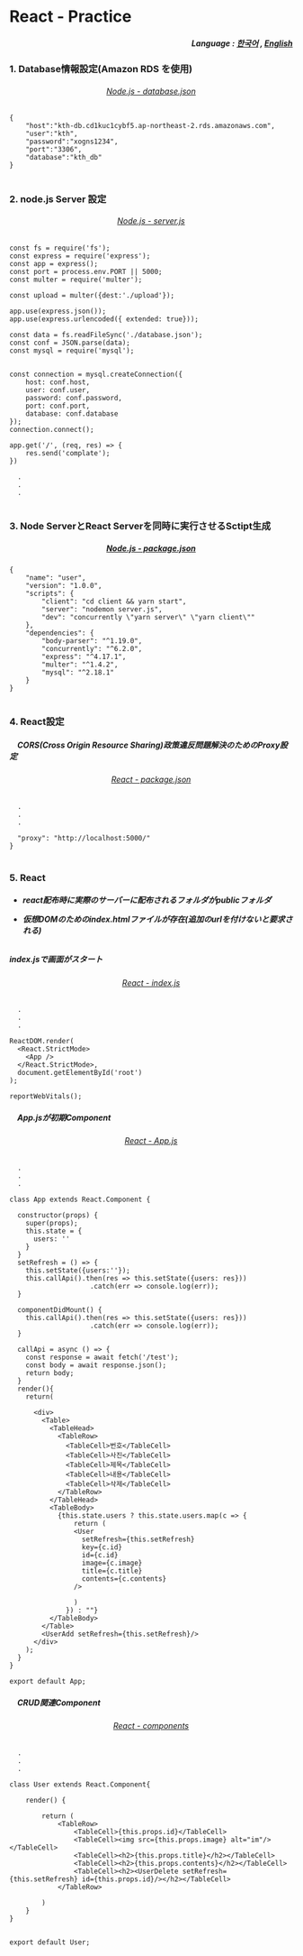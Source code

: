 # React - Practice
 
<div align="right">
  <h5>
    Language : 
    <a href="README.md">한국어</a> 
      ,
    <a href="US.md">English</a> 
  </h5>
</div>
 
<h3>1. Database情報設定(Amazon RDS を使用)</h3>
<div align="center">
    <h6>
        <a href="retest/database.json">
            Node.js - database.json
        </a>
    </h6>
</div>

```
{
    "host":"kth-db.cd1kuc1cybf5.ap-northeast-2.rds.amazonaws.com",
    "user":"kth",
    "password":"xogns1234",
    "port":"3306",
    "database":"kth_db"
}
```

#

<h3>2. node.js Server 設定</h3>
<div align="center">
    <h6>
        <a href="retest/server.js">
           Node.js - server.js
        </a>
    </h6>
</div>

```
const fs = require('fs');
const express = require('express');
const app = express();
const port = process.env.PORT || 5000;
const multer = require('multer');

const upload = multer({dest:'./upload'});

app.use(express.json());
app.use(express.urlencoded({ extended: true}));

const data = fs.readFileSync('./database.json');
const conf = JSON.parse(data);
const mysql = require('mysql');


const connection = mysql.createConnection({
    host: conf.host,
    user: conf.user,
    password: conf.password,
    port: conf.port,
    database: conf.database
});
connection.connect();

app.get('/', (req, res) => {
    res.send('complate');
})

  .
  .
  .

```

#

<h3>3. Node ServerとReact Serverを同時に実行させるSctipt生成</h3>
<div align="center">
    <h5>
        <a href="retest/package.json">
           Node.js - package.json
        </a>
    </h5>
</div>

```
{
    "name": "user",
    "version": "1.0.0",
    "scripts": {
        "client": "cd client && yarn start",
        "server": "nodemon server.js",
        "dev": "concurrently \"yarn server\" \"yarn client\""
    },
    "dependencies": {
        "body-parser": "^1.19.0",
        "concurrently": "^6.2.0",
        "express": "^4.17.1",
        "multer": "^1.4.2",
        "mysql": "^2.18.1"
    }
}
```

#

<h3>4. React設定</h3>

<h5>　CORS(Cross Origin Resource Sharing)政策違反問題解決のためのProxy設定</h5>
<div align="center">
    <h6>
        <a href="retest/client/package.json">
            React - package.json
        </a>
    </h6>
</div>

```
  .
  .
  .

  "proxy": "http://localhost:5000/"
}
```

#

<h3>5. React</h3>

<h5>
    
- react配布時に実際のサーバーに配布されるフォルダがpublicフォルダ<br>

- 仮想DOMのためのindex.htmlファイルが存在(追加のurlを付けないと要求される)
<br>
index.jsで画面がスタート</h5>
<div align="center">
    <h6>
        <a href="retest/client/src/index.js">
            React - index.js
        </a>
    </h6>
</div>

```
  .
  .
  .

ReactDOM.render(
  <React.StrictMode>
    <App />
  </React.StrictMode>,
  document.getElementById('root')
);

reportWebVitals();
```

<h5>　App.jsが初期Component</h5>

<div align="center">
    <h6>
        <a href="retest/client/src/App.js">
            React - App.js
        </a>
    </h6>
</div>

```
  .
  .
  .

class App extends React.Component {
  
  constructor(props) {
    super(props);
    this.state = {
      users: ''
    }
  }
  setRefresh = () => {
    this.setState({users:''});
    this.callApi().then(res => this.setState({users: res}))
                    .catch(err => console.log(err));
  }

  componentDidMount() {
    this.callApi().then(res => this.setState({users: res}))
                    .catch(err => console.log(err));
  }
  
  callApi = async () => {
    const response = await fetch('/test');
    const body = await response.json();
    return body;
  }
  render(){
    return(
      
      <div>
        <Table>
          <TableHead>
            <TableRow>
              <TableCell>번호</TableCell>
              <TableCell>사진</TableCell>
              <TableCell>제목</TableCell>
              <TableCell>내용</TableCell>
              <TableCell>삭제</TableCell>
            </TableRow>
          </TableHead>
          <TableBody>
            {this.state.users ? this.state.users.map(c => { 
                return (
                <User 
                  setRefresh={this.setRefresh}
                  key={c.id}
                  id={c.id}
                  image={c.image}
                  title={c.title}
                  contents={c.contents}
                />
                
                )
              }) : ""} 
          </TableBody>
        </Table>
        <UserAdd setRefresh={this.setRefresh}/>
      </div>
    );
  }
}

export default App;
```

<h5>　CRUD関連Component</h5>

<div align="center">
    <h6>
        <a href="retest/client/src/component">
            React - components
        </a>
    </h6>
</div>

```
  .
  .
  .

class User extends React.Component{
   
    render() {
    
        return (
            <TableRow>
                <TableCell>{this.props.id}</TableCell>
                <TableCell><img src={this.props.image} alt="im"/></TableCell>
                <TableCell><h2>{this.props.title}</h2></TableCell>
                <TableCell><h2>{this.props.contents}</h2></TableCell>
                <TableCell><h2><UserDelete setRefresh={this.setRefresh} id={this.props.id}/></h2></TableCell>
            </TableRow>
      
        )
    }
}


export default User;
```
